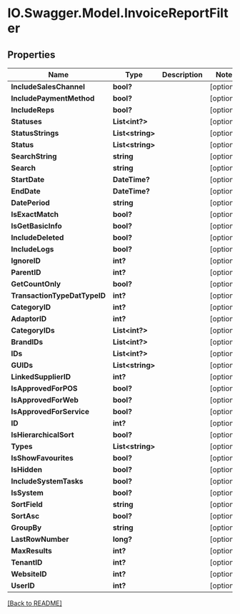 # IO.Swagger.Model.InvoiceReportFilter
## Properties

Name | Type | Description | Notes
------------ | ------------- | ------------- | -------------
**IncludeSalesChannel** | **bool?** |  | [optional] 
**IncludePaymentMethod** | **bool?** |  | [optional] 
**IncludeReps** | **bool?** |  | [optional] 
**Statuses** | **List&lt;int?&gt;** |  | [optional] 
**StatusStrings** | **List&lt;string&gt;** |  | [optional] 
**Status** | **List&lt;string&gt;** |  | [optional] 
**SearchString** | **string** |  | [optional] 
**Search** | **string** |  | [optional] 
**StartDate** | **DateTime?** |  | [optional] 
**EndDate** | **DateTime?** |  | [optional] 
**DatePeriod** | **string** |  | [optional] 
**IsExactMatch** | **bool?** |  | [optional] 
**IsGetBasicInfo** | **bool?** |  | [optional] 
**IncludeDeleted** | **bool?** |  | [optional] 
**IncludeLogs** | **bool?** |  | [optional] 
**IgnoreID** | **int?** |  | [optional] 
**ParentID** | **int?** |  | [optional] 
**GetCountOnly** | **bool?** |  | [optional] 
**TransactionTypeDatTypeID** | **int?** |  | [optional] 
**CategoryID** | **int?** |  | [optional] 
**AdaptorID** | **int?** |  | [optional] 
**CategoryIDs** | **List&lt;int?&gt;** |  | [optional] 
**BrandIDs** | **List&lt;int?&gt;** |  | [optional] 
**IDs** | **List&lt;int?&gt;** |  | [optional] 
**GUIDs** | **List&lt;string&gt;** |  | [optional] 
**LinkedSupplierID** | **int?** |  | [optional] 
**IsApprovedForPOS** | **bool?** |  | [optional] 
**IsApprovedForWeb** | **bool?** |  | [optional] 
**IsApprovedForService** | **bool?** |  | [optional] 
**ID** | **int?** |  | [optional] 
**IsHierarchicalSort** | **bool?** |  | [optional] 
**Types** | **List&lt;string&gt;** |  | [optional] 
**IsShowFavourites** | **bool?** |  | [optional] 
**IsHidden** | **bool?** |  | [optional] 
**IncludeSystemTasks** | **bool?** |  | [optional] 
**IsSystem** | **bool?** |  | [optional] 
**SortField** | **string** |  | [optional] 
**SortAsc** | **bool?** |  | [optional] 
**GroupBy** | **string** |  | [optional] 
**LastRowNumber** | **long?** |  | [optional] 
**MaxResults** | **int?** |  | [optional] 
**TenantID** | **int?** |  | [optional] 
**WebsiteID** | **int?** |  | [optional] 
**UserID** | **int?** |  | [optional] 

 [[Back to README]](../README.md)

